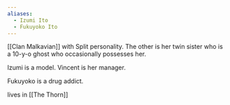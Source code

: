 ```yaml
---
aliases:
  - Izumi Ito
  - Fukuyoko Ito
---
```

[[Clan Malkavian]] with Split personality. The other is her twin sister who is a 10-y-o ghost who occasionally possesses her.

Izumi is a model.
Vincent is her manager.

Fukuyoko is a drug addict.

lives in [[The Thorn]]

